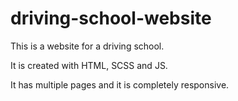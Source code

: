 # driving-school-website
This is a website for a driving school.  

It is created with HTML, SCSS and JS.

It has multiple pages and it is completely responsive.

